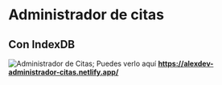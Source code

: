 # Administrador de citas
## Con IndexDB

![Administrador de Citas]('screen.png');
Puedes verlo aquí **<https://alexdev-administrador-citas.netlify.app/>**